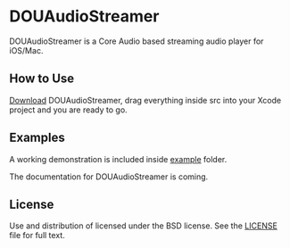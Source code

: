 # DOUAudioStreamer

DOUAudioStreamer is a Core Audio based streaming audio player for iOS/Mac.

## How to Use

[Download](https://github.com/douban/DOUAudioStreamer/archive/master.zip) DOUAudioStreamer, drag everything inside src into your Xcode project and you are ready to go.

## Examples

A working demonstration is included inside [example](https://github.com/douban/DOUAudioStreamer/tree/master/example) folder.

The documentation for DOUAudioStreamer is coming.

## License

Use and distribution of licensed under the BSD license. See the [LICENSE](https://github.com/douban/DOUAudioStreamer/blob/master/LICENSE) file for full text.

